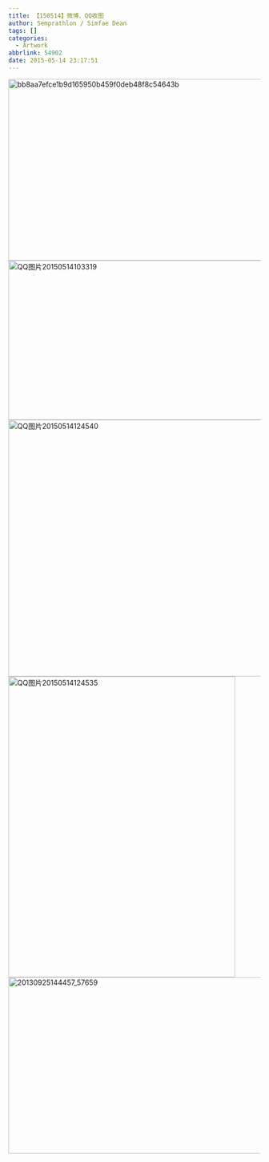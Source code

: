 ```yaml
---
title: 【150514】微博、QQ收图
author: Semprathlon / Simfae Dean
tags: []
categories:
  - Artwork
abbrlink: 54902
date: 2015-05-14 23:17:51
---
```

<a href="__ASSETS_HOST_NAME__/2015/05/bb8aa7efce1b9d165950b459f0deb48f8c54643b.jpg"><img src="__ASSETS_HOST_NAME__/2015/05/bb8aa7efce1b9d165950b459f0deb48f8c54643b.jpg" alt="bb8aa7efce1b9d165950b459f0deb48f8c54643b" width="580" height="362" class="alignnone size-full wp-image-436" /></a>
<a href="__ASSETS_HOST_NAME__/2015/05/QQ图片20150514103319.jpg"><img src="__ASSETS_HOST_NAME__/2015/05/QQ图片20150514103319.jpg" alt="QQ图片20150514103319" width="580" height="318" class="alignnone size-full wp-image-437" /></a>
<a href="__ASSETS_HOST_NAME__/2015/05/QQ图片20150514124540.jpg"><img src="__ASSETS_HOST_NAME__/2015/05/QQ图片20150514124540.jpg" alt="QQ图片20150514124540" width="512" height="512" class="alignnone size-full wp-image-439" /></a>
<a href="__ASSETS_HOST_NAME__/2015/05/QQ图片20150514124535.png"><img src="__ASSETS_HOST_NAME__/2015/05/QQ图片20150514124535.png" alt="QQ图片20150514124535" width="453" height="600" class="alignnone size-full wp-image-438" /></a>
<a href="__ASSETS_HOST_NAME__/2015/05/20130925144457_57659.jpg"><img src="__ASSETS_HOST_NAME__/2015/05/20130925144457_57659-1024x576.jpg" alt="20130925144457_57659" width="625" height="352" class="alignnone size-large wp-image-444" /></a>
